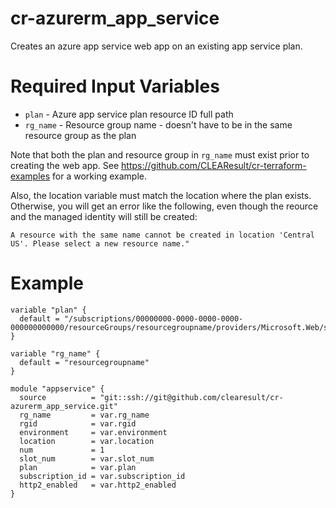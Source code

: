 # cr-azurerm_app_service

Creates an azure app service web app on an existing app service plan.

# Required Input Variables

* `plan` - Azure app service plan resource ID full path
* `rg_name` - Resource group name - doesn't have to be in the same resource group as the plan

Note that both the plan and resource group in `rg_name` must exist prior to creating the web app.  See https://github.com/CLEAResult/cr-terraform-examples for a working example.

Also, the location variable must match the location where the plan exists. Otherwise, you will get an error like the following, even though the reource and the managed identity will still be created: 

`A resource with the same name cannot be created in location 'Central US'. Please select a new resource name."`

# Example

```
variable "plan" {
  default = "/subscriptions/00000000-0000-0000-0000-000000000000/resourceGroups/resourcegroupname/providers/Microsoft.Web/serverfarms/planname"
}

variable "rg_name" {
  default = "resourcegroupname"
}

module "appservice" {
  source          = "git::ssh://git@github.com/clearesult/cr-azurerm_app_service.git"
  rg_name         = var.rg_name
  rgid            = var.rgid
  environment     = var.environment
  location        = var.location
  num             = 1
  slot_num        = var.slot_num
  plan            = var.plan
  subscription_id = var.subscription_id
  http2_enabled   = var.http2_enabled
}
```
